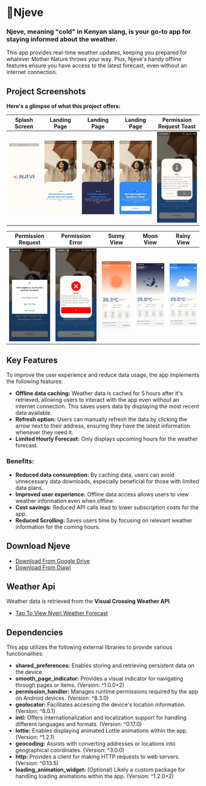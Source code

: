 # 🔖Njeve

### Njeve, meaning "cold" in Kenyan slang, is your go-to app for staying informed about the weather.

This app provides real-time weather updates, keeping you prepared for whatever
Mother Nature throws your way. Plus, Njeve's handy offline features ensure you have access
to the latest forecast, even without an internet connection.

## Project Screenshots

**Here's a glimpse of what this project offers:**

| Splash Screen                                 | Landing Page                                 | Landing Page                                 | Landing Page                                 | Permission Request Toast                     |
|-----------------------------------------------|----------------------------------------------|----------------------------------------------|----------------------------------------------|----------------------------------------------|
| ![Screenshot 1](images/screenshot/splash.jpg) | ![Screenshot 2](images/screenshot/land1.jpg) | ![Screenshot 3](images/screenshot/land2.jpg) | ![Screenshot 4](images/screenshot/land3.jpg) | ![Screenshot 5](images/screenshot/toast.jpg) |

| Permission Request                                | Permission Error                               | Sunny View                                 | Moon View                                    | Rainy View                                   |
|---------------------------------------------------|------------------------------------------------|--------------------------------------------|----------------------------------------------|----------------------------------------------|
| ![Screenshot 6](images/screenshot/permission.jpg) | ![Screenshot 7](images/screenshot/decline.jpg) | ![Screenshot 8](images/screenshot/sun.jpg) | ![Screenshot 9](images/screenshot/night.jpg) | ![Screenshot 10](images/screenshot/rain.jpg) |



## Key Features

To improve the user experience and reduce data usage, the app implements the following features:

 - **Offline data caching:** Weather data is cached for 5 hours after it's retrieved, 
allowing users to interact with the app even without an internet connection. 
This saves users data by displaying the most recent data available.
 - **Refresh option:** Users can manually refresh the data by clicking the arrow next 
to their address, ensuring they have the latest information whenever they need it.
 - **Limited Hourly Forecast:** Only displays upcoming hours for the weather forecast.

### Benefits:

 - **Reduced data consumption:** By caching data, users can avoid unnecessary data downloads,
especially beneficial for those with limited data plans.
 - **Improved user experience:** Offline data access allows users to view weather information
even when offline.
 - **Cost savings:** Reduced API calls lead to lower subscription costs for the app.
 - **Reduced Scrolling:** Saves users time by focusing on relevant weather information for the coming hours.

## Download Njeve
 - [Download From Google Drive](https://drive.google.com/file/d/1v7HPINARBm1BpcrURCD9UdW9H6RvFtwe/view?usp=sharing)
 - [Download From Diawi](https://i.diawi.com/vqGzg3)

## Weather Api
Weather data is retrieved from the **Visual Crossing Weather API**.
 - [Tap To View Nyeri Weather Forecast](https://weather.visualcrossing.com/VisualCrossingWebServices/rest/services/timeline/nyeri%2CK?unitGroup=us&key=TURRDRRQ9UP5GZZ79YTSG8PMF)

## Dependencies
This app utilizes the following external libraries to provide various functionalities:

 - **shared_preferences:** Enables storing and retrieving persistent data on the device.
 - **smooth_page_indicator:** Provides a visual indicator for navigating through pages or items. (Version: ^1.0.0+2)
 - **permission_handler:** Manages runtime permissions required by the app on Android devices. (Version: ^8.3.0)
 - **geolocator:** Facilitates accessing the device's location information. (Version: ^8.0.1)
 - **intl:** Offers internationalization and localization support for handling different languages and formats. (Version: ^0.17.0)
 - **lottie:** Enables displaying animated Lottie animations within the app. (Version: ^1.2.1)
 - **geocoding:** Assists with converting addresses or locations into geographical coordinates. (Version: ^3.0.0)
 - **http:** Provides a client for making HTTP requests to web servers. (Version: ^0.13.5)
 - **loading_animation_widget:** (Optional) Likely a custom package for handling loading animations within the app. (Version: ^1.2.0+2)

